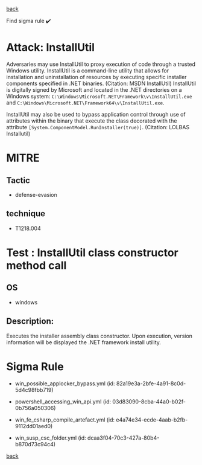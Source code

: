 
[back](../index.md)

Find sigma rule :heavy_check_mark: 

# Attack: InstallUtil 

Adversaries may use InstallUtil to proxy execution of code through a trusted Windows utility. InstallUtil is a command-line utility that allows for installation and uninstallation of resources by executing specific installer components specified in .NET binaries. (Citation: MSDN InstallUtil) InstallUtil is digitally signed by Microsoft and located in the .NET directories on a Windows system: <code>C:\Windows\Microsoft.NET\Framework\v<version>\InstallUtil.exe</code> and <code>C:\Windows\Microsoft.NET\Framework64\v<version>\InstallUtil.exe</code>.

InstallUtil may also be used to bypass application control through use of attributes within the binary that execute the class decorated with the attribute <code>[System.ComponentModel.RunInstaller(true)]</code>. (Citation: LOLBAS Installutil)

# MITRE
## Tactic
  - defense-evasion


## technique
  - T1218.004


# Test : InstallUtil class constructor method call
## OS
  - windows


## Description:
Executes the installer assembly class constructor. Upon execution, version information will be displayed the .NET framework install utility.


# Sigma Rule
 - win_possible_applocker_bypass.yml (id: 82a19e3a-2bfe-4a91-8c0d-5d4c98fbb719)

 - powershell_accessing_win_api.yml (id: 03d83090-8cba-44a0-b02f-0b756a050306)

 - win_fe_csharp_compile_artefact.yml (id: e4a74e34-ecde-4aab-b2fb-9112dd01aed0)

 - win_susp_csc_folder.yml (id: dcaa3f04-70c3-427a-80b4-b870d73c94c4)



[back](../index.md)
